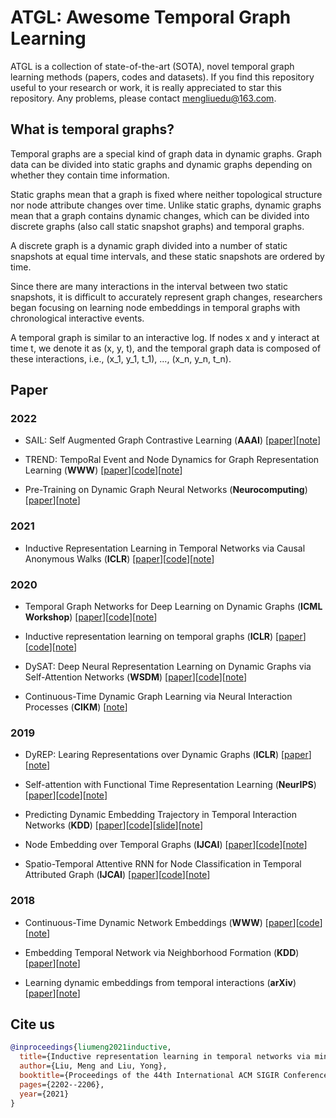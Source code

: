 # ATGL: Awesome Temporal Graph Learning

ATGL is a collection of state-of-the-art (SOTA), novel temporal graph learning methods (papers, codes and datasets). If you find this repository useful to your research or work, it is really appreciated to star this repository. Any problems, please contact mengliuedu@163.com.

## What is temporal graphs?

Temporal graphs are a special kind of graph data in dynamic graphs. Graph data can be divided into static graphs and dynamic graphs depending on whether they contain time information.

Static graphs mean that a graph is fixed where neither topological structure nor node attribute changes over time. Unlike static graphs, dynamic graphs mean that a graph contains dynamic changes, which can be divided into discrete graphs (also call static snapshot graphs) and temporal graphs.

A discrete graph is a dynamic graph divided into a number of static snapshots at equal time intervals, and these static snapshots are ordered by time.

Since there are many interactions in the interval between two static snapshots, it is difficult to accurately represent graph changes, researchers began focusing on learning node embeddings in temporal graphs with chronological interactive events.

A temporal graph is similar to an interactive log. If nodes x and y interact at time t, we denote it as (x, y, t), and the temporal graph data is composed of these interactions, i.e., (x_1, y_1, t_1), ..., (x_n, y_n, t_n).

## Paper

### 2022

* SAIL: Self Augmented Graph Contrastive Learning (**AAAI**) [[paper](https://ojs.aaai.org/index.php/AAAI/article/view/20875)][[note](https://blog.csdn.net/CSDNTianJi/article/details/127030633?spm=1001.2014.3001.5501)]

* TREND: TempoRal Event and Node Dynamics for Graph Representation Learning (**WWW**) [[paper](https://arxiv.org/pdf/2203.14303.pdf)][[code](https://github.com/WenZhihao666/TREND)][[note](https://blog.csdn.net/CSDNTianJi/article/details/126859612?spm=1001.2014.3001.5501)]

* Pre-Training on Dynamic Graph Neural Networks (**Neurocomputing**) [[paper](https://arxiv.org/pdf/2102.12380.pdf)][[note](https://blog.csdn.net/CSDNTianJi/article/details/120711689)]

### 2021

* Inductive Representation Learning in Temporal Networks via Causal Anonymous Walks (**ICLR**) [[paper](https://arxiv.org/pdf/2101.05974.pdf)][[code](https://github.com/snap-stanford/CAW)][[note](https://blog.csdn.net/CSDNTianJi/article/details/114488437)]

### 2020

* Temporal Graph Networks for Deep Learning on Dynamic Graphs (**ICML Workshop**) [[paper](https://arxiv.org/abs/2006.10637)][[code](https://github.com/twitter-research/tgn)][[note](https://blog.csdn.net/CSDNTianJi/article/details/127846239?spm=1001.2014.3001.5501)]

* Inductive representation learning on temporal graphs (**ICLR**) [[paper](https://arxiv.org/abs/2002.07962)][[code](https://github.com/StatsDLMathsRecomSys/Inductive-representation-learning-on-temporal-graphs)][[note](https://blog.csdn.net/CSDNTianJi/article/details/104325966)]

* DySAT: Deep Neural Representation Learning on Dynamic Graphs via Self-Attention Networks (**WSDM**) [[paper](http://yhwu.me/publications/dysat_wsdm20.pdf)][[code](https://github.com/aravindsankar28/DySAT)][[note](https://blog.csdn.net/CSDNTianJi/article/details/109530388)]

* Continuous-Time Dynamic Graph Learning via Neural Interaction Processes (**CIKM**) [[note](https://blog.csdn.net/CSDNTianJi/article/details/116721279)]



### 2019

* DyREP: Learing Representations over Dynamic Graphs (**ICLR**) [[paper](https://openreview.net/forum?id=HyePrhR5KX)][[note](https://blog.csdn.net/CSDNTianJi/article/details/103844015)]

* Self-attention with Functional Time Representation Learning (**NeurIPS**) [[paper](https://proceedings.neurips.cc/paper/2019/file/cf34645d98a7630e2bcca98b3e29c8f2-Paper.pdf)][[code](https://github.com/StatsDLMathsRecomSys/Self-attention-with-Functional-Time-Representation-Learning)][[note](https://blog.csdn.net/CSDNTianJi/article/details/105678080)]

* Predicting Dynamic Embedding Trajectory in Temporal Interaction Networks (**KDD**) [[paper](https://cs.stanford.edu/~srijan/pubs/jodie-kdd2019.pdf)][[code](https://github.com/srijankr/jodie)][[slide](https://cs.stanford.edu/~srijan/pubs/jodie-kdd2019-slides.pdf)][[note](https://blog.csdn.net/CSDNTianJi/article/details/105892100)]

* Node Embedding over Temporal Graphs (**IJCAI**) [[paper](https://www.ijcai.org/proceedings/2019/0640.pdf)][[code](https://github.com/urielsinger/tNodeEmbed)][[note](https://blog.csdn.net/CSDNTianJi/article/details/107761204)]

* Spatio-Temporal Attentive RNN for Node Classification in Temporal Attributed Graph (**IJCAI**) [[paper](https://www.ijcai.org/proceedings/2019/0548.pdf)][[code](https://github.com/DerronXu/STAR)][[note](https://blog.csdn.net/CSDNTianJi/article/details/108573691)]

### 2018

* Continuous-Time Dynamic Network Embeddings (**WWW**) [[paper](https://dl.acm.org/doi/pdf/10.1145/3184558.3191526)][[code](https://github.com/Shubhranshu-Shekhar/ctdne)][[note](https://blog.csdn.net/CSDNTianJi/article/details/100830263)]

* Embedding Temporal Network via Neighborhood Formation (**KDD**) [[paper](http://www.shichuan.org/hin/topic/Embedding/2018.KDD%202018%20Embedding%20Temporal%20Network%20via%20Neighborhood%20Formation.pdf)][[note](https://blog.csdn.net/CSDNTianJi/article/details/101921040)]

* Learning dynamic embeddings from temporal interactions (**arXiv**) [[paper](https://arxiv.org/pdf/1812.02289.pdf)][[note](https://blog.csdn.net/CSDNTianJi/article/details/104859498)]



## Cite us

```bibtex
@inproceedings{liumeng2021inductive,
  title={Inductive representation learning in temporal networks via mining neighborhood and community influences},
  author={Liu, Meng and Liu, Yong},
  booktitle={Proceedings of the 44th International ACM SIGIR Conference on Research and Development in Information Retrieval},
  pages={2202--2206},
  year={2021}
}
```
